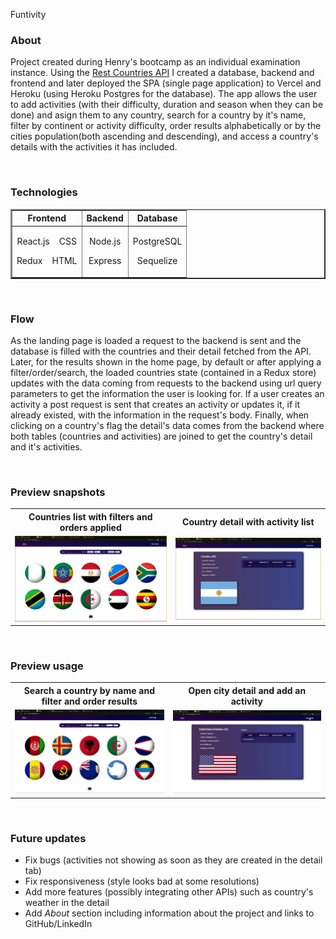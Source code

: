 Funtivity

### About

Project created during Henry's bootcamp as an individual examination instance. Using the [Rest Countries API](https://restcountries.eu/rest/v2/all/) I created a database, backend and frontend and later deployed the SPA (single page application) to Vercel and Heroku (using Heroku Postgres for the database). The app allows the user to add activities (with their difficulty, duration and season when they can be done) and asign them to any country, search for a country by it's name, filter by continent or activity difficulty, order results alphabetically or by the cities population(both ascending and descending), and access a country's details with the activities it has included.

</br>

### Technologies

<table width = "70%" align = "center" border = "2px">
	<tr>
		<th style = "text-align: center;"> Frontend </th>
		<th style = "text-align: center;"> Backend </th>
		<th style = "text-align: center;"> Database </th>
	</tr>
	<tr>
		<td>
			<p align = "center"> React.js &nbsp;&nbsp; CSS </p>
			<p align = "center"> Redux &nbsp;&nbsp; HTML </p>
		</td>
		<td>
			<p align = "center"> Node.js </p> 
			<p align = "center"> Express </p>
		</td>
		<td>
			<p align = "center"> PostgreSQL </p> 
			<p align = "center"> Sequelize </p>
		</td>
	</tr>
</table>

</br>

### Flow

As the landing page is loaded a request to the backend is sent and the database is filled with the countries and their detail fetched from the API. Later, for the results shown in the home page, by default or after applying a filter/order/search, the loaded countries state (contained in a Redux store) updates with the data coming from requests to the backend using url query parameters to get the information the user is looking for. If a user creates an activity a post request is sent that creates an activity or updates it, if it already existed, with the information in the request's body. Finally, when clicking on a country's flag the detail's data comes from the backend where both tables (countries and activities) are joined to get the country's detail and it's activities.

</br>

### Preview snapshots

<table width = "60%" align = "center">
	<tr>
		<th> Countries list with filters and orders applied </th>
		<th> Country detail with activity list </th>
	</tr>
	<tr>
		<td> <img src = "./assets/countries1.png" alt = "" width = "100%"> </td>
		<td> <img src = "./assets/countries2.png" alt = "" width = "100%"> </td>
	</tr>
</table>

</br>

### Preview usage

<table width = "60%" align = "center">
	<tr>
		<th> Search a country by name and filter and order results </th>
		<th> Open city detail and add an activity </th>
	</tr>
	<tr>
		<td> <img src = "./assets/countries3.gif" alt = "" width = "100%"> </td>
		<td> <img src = "./assets/countries4.gif" alt = "" width = "100%"> </td>
	</tr>
</table>

</br>

### Future updates

* Fix bugs (activities not showing as soon as they are created in the detail tab)
* Fix responsiveness (style looks bad at some resolutions)
* Add more features (possibly integrating other APIs) such as country's weather in the detail
* Add _About_ section including information about the project and links to GitHub/LinkedIn
